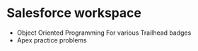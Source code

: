 # Salesforce workspace

- Object Oriented Programming For various Trailhead badges
- Apex practice problems
